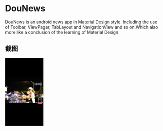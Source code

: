 # DouNews
DouNews is an android news app in Material Design style. Including the use of Toolbar, ViewPager, TabLayout and NavigationView and so on.Which also more like a conclusion of the learning of Material Design.

## 截图

<img src="https://github.com/SteveJChao/DouNews/blob/master/screenshot/video.png" width="25%" height="25%" />
